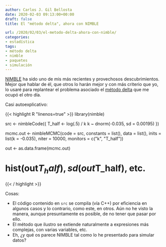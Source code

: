 ```yaml
---
author: Carlos J. Gil Bellosta
date: 2020-02-03 09:13:00+00:00
draft: false
title: El "método delta", ahora con NIMBLE

url: /2020/02/03/el-metodo-delta-ahora-con-nimble/
categories:
- estadística
tags:
- método delta
- nimble
- paquetes
- simulación
---
```


[NIMBLE](https://r-nimble.org/) ha sido uno de mis más recientes y provechosos descubrimientos. Mejor que hablar de él, que otros lo harán mejor y con más criterio que yo, lo usaré para replantear el problema asociado el [método delta](https://www.datanalytics.com/2020/01/22/siete-llaves-al-sepulcro-del-metodo-delta/) que me ocupó el otro día.

Casi autoexplicativo:

{{< highlight R "linenos=true" >}}
library(nimble)

src <- nimbleCode({
    T_half <- log(.5) / k
    k ~ dnorm(-0.035, sd = 0.00195)
})

mcmc.out <- nimbleMCMC(code = src,
    constants = list(),
    data = list(), inits = list(k = -0.035),
    niter = 10000,
    monitors = c("k", "T_half"))

out <- as.data.frame(mcmc.out)

# hist(out$T_half), sd(out$T_half), etc.
{{< / highlight >}}

Cosas:

* El código contenido en `src` se compila (vía C++) por eficiencia en algunos casos y lo contrario, como este, en otros. Aún no he visto la manera, aunque presuntamente es posible, de no tener que pasar por ello.
* El método que ilustro se extiende naturalmente a expresiones más complejas, con varias variables, etc.
* Eh, ¿y qué os parece NIMBLE tal como lo he presentado para simular datos?